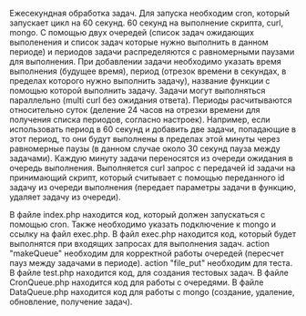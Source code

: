 Ежесекундная обработка задач.
Для запуска необходим cron, который запускает цикл на 60 секунд. 60 секунд на выполнение скрипта, curl, mongo.
С помощью двух очередей (список задач ожидающих выполенения и список задач которые нужно выполнить в данном периоде) и периодов задачи распределяются с равномерными паузами для выполнения.
При добавлении задачи необходимо указать время выполнения (будущее время), период (отрезок времени в секундах, в пределах которого нужно выполнить задачу), название функции с помощью которой выполнить задачу. Задачи могут выполняться параллельно (multi curl без ожидания ответа). Периоды расчитываются относительно суток (деление 24 часов на отрезки времени для получения списка периодов, согласно настроек).
Например, если использовать период в 60 секунд и добавить две задачи, попадающие в этот период, то они будут выполнены в пределах этой минуты через равномерные паузы (в данном случае около 30 секунд пауза между задачами).
Каждую минуту задачи переносятся из очереди ожидания в очередь выполнения. Выполняется curl запрос с передачей id задачи на принимающий скрипт, который считывает с помощью переданного id задачу из очереди выполнения (передает параметры задачи в функцию, удаляет задачу из очереди).

В файле index.php находится код, который должен запускаться с помощью cron. Также необходимо указать подключение к mongo и ссылку на файл exec.php.
В файл exec.php находится код, который будет выполнятся при входящих запросах для выполнения задач. action "makeQueue" необходим для корректной работы очередей (пересчет пауз между задачами в периоде). action "file_put" необходим для теста.
В файле test.php находится код, для создания тестовых задач.
В файле CronQueue.php находится код для работы с очередями.
В файле DataQueue.php находится код для работы с mongo (создание, удаление, обновление, получение задач).
